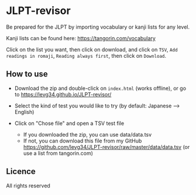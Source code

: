 # JLPT-revisor
Be prepared for the JLPT by importing vocabulary or kanji lists for any level.

Kanji lists can be found here: https://tangorin.com/vocabulary

Click on the list you want, then click on download, and click on ``TSV``, ``Add readings in romaji``, ``Reading always first``, then click on ``Download``.

## How to use

- Download the zip and double-click on ``index.html`` (works offline), or go to https://levg34.github.io/JLPT-revisor/

- Select the kind of test you would like to try (by default: Japanese --> English)

- Click on "Chose file" and open a TSV test file
  - If you downloaded the zip, you can use data/data.tsv
  - If not, you can download this file from my GitHub https://github.com/levg34/JLPT-revisor/raw/master/data/data.tsv (or use a list from tangorin.com)
  
## Licence
All rights reserved
